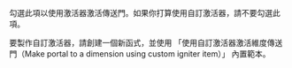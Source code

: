 勾選此項以使用激活器激活傳送門。如果你打算使用自訂激活器，請不要勾選此項。

要製作自訂激活器，請創建一個新函式，並使用 「使用自訂激活器激活維度傳送門（Make portal to a dimension using custom igniter item）」 內置範本。